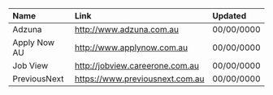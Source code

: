 | Name         | Link                            | Updated    |
| :----------- | :-------------------------------| :--------- |
| Adzuna       | http://www.adzuna.com.au        | 00/00/0000 |
| Apply Now AU | http://www.applynow.com.au      | 00/00/0000 |
| Job View     | http://jobview.careerone.com.au | 00/00/0000 |
| PreviousNext | https://www.previousnext.com.au | 00/00/0000 |
